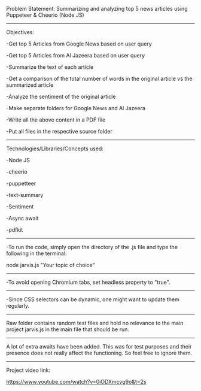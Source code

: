 Problem Statement:
Summarizing and analyzing top 5 news articles using Puppeteer & Cheerio (Node JS)
_______________________________________________________________________________________________
Objectives:

-Get top 5 Articles from Google News based on user query

-Get top 5 Articles from Al Jazeera based on user query

-Summarize the text of each article

-Get a comparison of the total number of words in the original article vs the summarized article

-Analyze the sentiment of the original article

-Make separate folders for Google News and Al Jazeera

-Write all the above content in a PDF file

-Put all files in the respective source folder

_______________________________________________________________________________________________
Technologies/Libraries/Concepts used:

-Node JS

-cheerio

-puppetteer

-text-summary

-Sentiment

-Async await

-pdfkit

_______________________________________________________________________________________________
-To run the code, simply open the directory of the .js file and type the following in the terminal:

node jarvis.js "Your topic of choice"
_______________________________________________________________________________________________
-To avoid opening Chromium tabs, set headless property to "true".
_______________________________________________________________________________________________
-Since CSS selectors can be dynamic, one might want to update them regularly.
_______________________________________________________________________________________________
Raw folder contains random test files and hold no relevance to the main project
jarvis.js in the main file that should be run.
_______________________________________________________________________________________________
A lot of extra awaits have been added. This was for test purposes and their presence does not really affect the functioning. So feel free to ignore them.
_______________________________________________________________________________________________
Project video link:

https://www.youtube.com/watch?v=0iODXmcvg9o&t=2s
